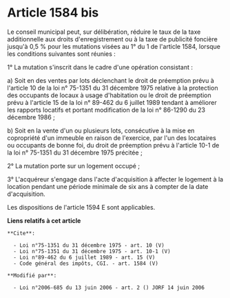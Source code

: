 # Article 1584 bis

Le conseil municipal peut, sur délibération, réduire le taux de la taxe additionnelle aux droits d'enregistrement ou à la
taxe de publicité foncière jusqu'à 0,5 % pour les mutations visées au 1° du 1 de l'article 1584, lorsque les conditions
suivantes sont réunies : 

1° La mutation s'inscrit dans le cadre d'une opération consistant : 

a) Soit en des ventes par lots déclenchant le droit de préemption prévu à l'article 10 de la loi n° 75-1351 du 31 décembre
1975 relative à la protection des occupants de locaux à usage d'habitation ou le droit de préemption prévu à l'article 15 de
la loi n° 89-462 du 6 juillet 1989 tendant à améliorer les rapports locatifs et portant modification de la loi n° 86-1290 du
23 décembre 1986 ; 

b) Soit en la vente d'un ou plusieurs lots, consécutive à la mise en copropriété d'un immeuble en raison de l'exercice, par
l'un des locataires ou occupants de bonne foi, du droit de préemption prévu à l'article 10-1 de la loi n° 75-1351 du 31
décembre 1975 précitée ; 

2° La mutation porte sur un logement occupé ; 

3° L'acquéreur s'engage dans l'acte d'acquisition à affecter le logement à la location pendant une période minimale de six
ans à compter de la date d'acquisition. 

Les dispositions de l'article 1594 E sont applicables.

**Liens relatifs à cet article**

	**Cite**:

	  - Loi n°75-1351 du 31 décembre 1975 - art. 10 (V)
	  - Loi n°75-1351 du 31 décembre 1975 - art. 10-1 (V)
	  - Loi n°89-462 du 6 juillet 1989 - art. 15 (V)
	  - Code général des impôts, CGI. - art. 1584 (V)

	**Modifié par**:

	  - Loi n°2006-685 du 13 juin 2006 - art. 2 () JORF 14 juin 2006
